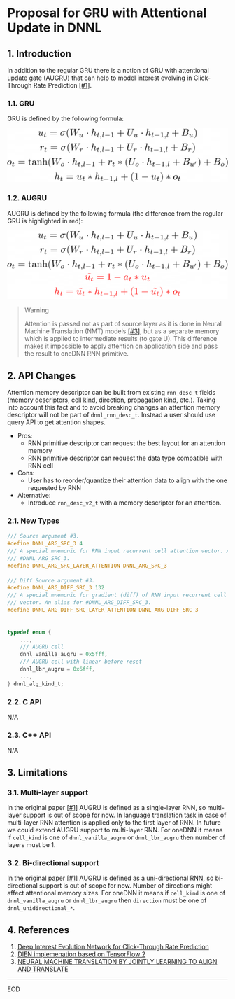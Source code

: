Proposal for GRU with Attentional Update in DNNL
================================================

## 1. Introduction

In addition to the regular GRU there is a notion of GRU with attentional update
gate (AUGRU) that can help to model interest evolving in Click-Through Rate
Prediction [[#1]][1].


### 1.1. GRU

GRU is defined by the following formula:

![GRU-LBR](formula-gru-lbr.png)


### 1.2. AUGRU

AUGRU is defined by the following formula (the difference from the
regular GRU is highlighted in red):

![AUGRU-LBR](formula-augru-lbr.png)



> Warning
>
> Attention is passed not as part of source layer as it is done in Neural Machine
> Translation (NMT) models [[#3]][3], but as a separate memory which is
> applied to intermediate results (to gate U). This difference makes it impossible
> to apply attention on application side and pass the result to oneDNN RNN
> primitive.

## 2. API Changes

Attention memory descriptor can be built from existing `rnn_desc_t` fields (memory
descriptors, cell kind, direction, propagation kind, etc.). Taking into account
this fact and to avoid breaking changes an attention memory descriptor will not
be part of `dnnl_rnn_desc_t`. Instead a user should use query API to get
attention shapes.

 * Pros:
   - RNN primitive descriptor can request the best layout for an attention memory
   - RNN primitive descriptor can request the data type compatible with RNN cell
 * Cons:
   - User has to reorder/quantize their attention data to align with the one
   requested by RNN
 * Alternative:
   - Introduce `rnn_desc_v2_t` with a memory descriptor for an attention.


### 2.1. New Types

```c
/// Source argument #3.
#define DNNL_ARG_SRC_3 4
/// A special mnemonic for RNN input recurrent cell attention vector. An alias for
/// #DNNL_ARG_SRC_3.
#define DNNL_ARG_SRC_LAYER_ATTENTION DNNL_ARG_SRC_3

/// Diff Source argument #3.
#define DNNL_ARG_DIFF_SRC_3 132
/// A special mnemonic for gradient (diff) of RNN input recurrent cell attention
/// vector. An alias for #DNNL_ARG_DIFF_SRC_3.
#define DNNL_ARG_DIFF_SRC_LAYER_ATTENTION DNNL_ARG_DIFF_SRC_3


typedef enum {
    ...,
    /// AUGRU cell
    dnnl_vanilla_augru = 0x5fff,
    /// AUGRU cell with linear before reset
    dnnl_lbr_augru = 0x6fff,
    ...,
} dnnl_alg_kind_t;
```


### 2.2. C API

N/A


### 2.3. C++ API

N/A


## 3. Limitations

### 3.1. Multi-layer support
In the original paper [[#1]][1] AUGRU is defined as a single-layer RNN, so
multi-layer support is out of scope for now. In language translation task in
case of multi-layer RNN attention is applied only to the first layer of RNN. In
future we could extend AUGRU support to multi-layer RNN.
For oneDNN it means if `cell_kind` is one of `dnnl_vanilla_augru` or
`dnnl_lbr_augru` then number of layers must be 1.

### 3.2. Bi-directional support
In the original paper [[#1]][1] AUGRU is defined as a uni-directional RNN, so
bi-directional support is out of scope for now. Number of directions might
affect attentional memory sizes.
For oneDNN it means if `cell_kind` is one of `dnnl_vanilla_augru` or
`dnnl_lbr_augru` then `direction` must be one of `dnnl_unidirectional_*`.

## 4. References

1. [Deep Interest Evolution Network for Click-Through Rate Prediction][1]
2. [DIEN implemenation based on TensorFlow 2][2]
3. [NEURAL MACHINE TRANSLATION BY JOINTLY LEARNING TO ALIGN AND TRANSLATE][3]

[1]: https://arxiv.org/pdf/1809.03672.pdf
[2]: https://github.com/alibaba/ai-matrix/tree/master/macro_benchmark/DIEN_TF2
[3]: https://arxiv.org/pdf/1409.0473.pdf

---

EOD
